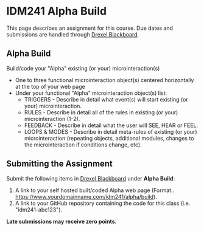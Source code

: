 # IDM241 Alpha Build

This page describes an assignment for this course. Due dates and submissions are handled through [Drexel Blackboard](https://learn.dcollege.net/).


## Alpha Build

Build/code your "Alpha" existing (or your) microinteraction(s)

- One to three functional microinteraction object(s) centered horizontally at the top of your web page
- Under your functional "Alpha" microinteraction object(s) list:
  - TRIGGERS - Describe in detail what event(s) will start existing (or your) microinteraction.
  - RULES - Describe in detail all of the rules in existing (or your) microinteraction (1-2).
  - FEEDBACK - Describe in detail what the user will SEE, HEAR or FEEL.
  - LOOPS & MODES - Describe in detail meta-rules of existing (or your) microinteraction (repeating objects, additional modules, changes to the microinteraction if conditions change, etc).

## Submitting the Assignment

Submit the following items in [Drexel Blackboard](https://learn.dcollege.net/) under **Alpha Build**:

1. A link to your self hosted built/coded Alpha web page (Format.. https://www.yourdomainname.com/idm241/alpha/build).
1. A link to your GitHub repository containing the code for this class (i.e. "idm241-abc123").

**Late submissions may receive zero points.**
